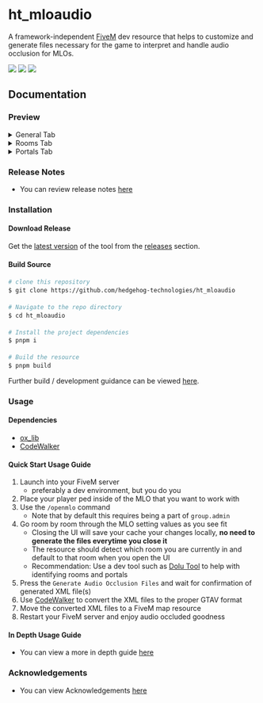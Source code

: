 # ht_mloaudio

A framework-independent [FiveM](https://fivem.net) dev resource that helps to customize and generate files necessary for the game to interpret and handle audio occlusion for MLOs.

![](https://img.shields.io/github/downloads/hedgehog-technologies/ht_mloaudio/total?logo=github)
![](https://img.shields.io/github/downloads/hedgehog-technologies/ht_mloaudio/latest/total?logo=github)
![](https://img.shields.io/github/v/release/hedgehog-technologies/ht_mloaudio?logo=github)

## Documentation

### Preview

<details>
   <summary>General Tab</summary>

   ![General Tab](./docs/images/general_tab.png 'General Tab')
</details>

<details>
   <summary>Rooms Tab</summary>

   ![Rooms Tab](./docs/images/rooms_tab.png 'Rooms Tab')
</details>

<details>
   <summary>Portals Tab</summary>

   ![Portals Tab](./docs/images/portals_tab.png 'Portals Tab')
</details>

### Release Notes

- You can review release notes [here](./docs/release-notes.md)

### Installation

#### Download Release

Get the [latest version](https://github.com/hedgehog-technologies/ht_mloaudio/releases/latest) of the tool from the [releases](https://github.com/hedgehog-technologies/ht_mloaudio/releases) section.

#### Build Source

```bash
# clone this repository
$ git clone https://github.com/hedgehog-technologies/ht_mloaudio

# Navigate to the repo directory
$ cd ht_mloaudio

# Install the project dependencies
$ pnpm i

# Build the resource
$ pnpm build
```

Further build / development guidance can be viewed [here](./docs/development-guide.md).

### Usage

#### Dependencies

- [ox_lib](https://github.com/overextended/ox_lib)
- [CodeWalker](https://github.com/dexyfex/CodeWalker)

#### Quick Start Usage Guide

1. Launch into your FiveM server
   - preferably a dev environment, but you do you
2. Place your player ped inside of the MLO that you want to work with
3. Use the `/openmlo` command
   - Note that by default this requires being a part of `group.admin`
4. Go room by room through the MLO setting values as you see fit
   - Closing the UI will save your cache your changes locally, **no need to generate the files everytime you close it**
   - The resource should detect which room you are currently in and default to that room when you open the UI
   - Recommendation: Use a dev tool such as [Dolu Tool](https://forum.cfx.re/t/dolu-tool-mlo-debugging-object-spawner-more/5000677) to help with identifying rooms and portals
5. Press the `Generate Audio Occlusion Files` and wait for confirmation of generated XML file(s)
6. Use [CodeWalker](https://github.com/dexyfex/CodeWalker) to convert the XML files to the proper GTAV format
7. Move the converted XML files to a FiveM map resource
8. Restart your FiveM server and enjoy audio occluded goodness

#### In Depth Usage Guide

- You can view a more in depth guide [here](./docs/usage-guide.md)

### Acknowledgements

- You can view Acknowledgements [here](./docs/acknowledgements.md)
